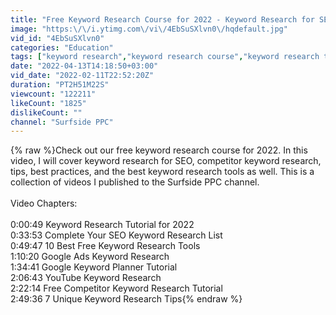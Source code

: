 ```yaml
---
title: "Free Keyword Research Course for 2022 - Keyword Research for SEO, Tools, & Google Ads"
image: "https:\/\/i.ytimg.com\/vi\/4EbSuSXlvn0\/hqdefault.jpg"
vid_id: "4EbSuSXlvn0"
categories: "Education"
tags: ["keyword research","keyword research course","keyword research tutorial"]
date: "2022-04-13T14:18:50+03:00"
vid_date: "2022-02-11T22:52:20Z"
duration: "PT2H51M22S"
viewcount: "122211"
likeCount: "1825"
dislikeCount: ""
channel: "Surfside PPC"
---
```

{% raw %}Check out our free keyword research course for 2022. In this video, I will cover keyword research for SEO, competitor keyword research, tips, best practices, and the best keyword research tools as well. This is a collection of videos I published to the Surfside PPC channel.<br /><br />Video Chapters:<br /><br />0:00:49 Keyword Research Tutorial for 2022<br />0:33:53 Complete Your SEO Keyword Research List<br />0:49:47 10 Best Free Keyword Research Tools<br />1:10:20 Google Ads Keyword Research<br />1:34:41 Google Keyword Planner Tutorial<br />2:06:43 YouTube Keyword Research<br />2:22:14 Free Competitor Keyword Research Tutorial<br />2:49:36 7 Unique Keyword Research Tips{% endraw %}
